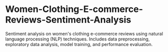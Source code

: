 # Women-Clothing-E-commerce-Reviews-Sentiment-Analysis
Sentiment analysis on women's clothing e-commerce reviews using natural language processing (NLP) techniques. Includes data preprocessing, exploratory data analysis, model training, and performance evaluation.
